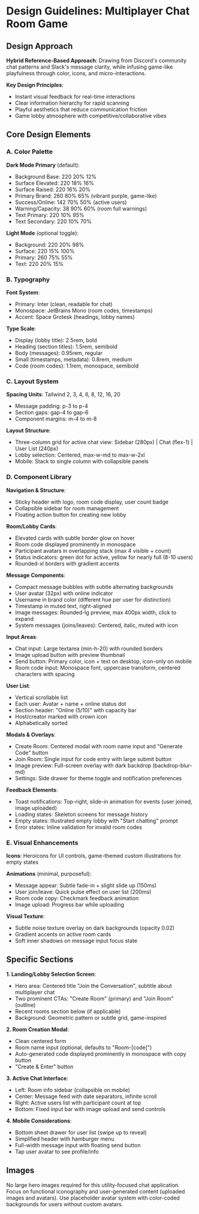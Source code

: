 # Design Guidelines: Multiplayer Chat Room Game

## Design Approach

**Hybrid Reference-Based Approach**: Drawing from Discord's community chat patterns and Slack's message clarity, while infusing game-like playfulness through color, icons, and micro-interactions.

**Key Design Principles**:
- Instant visual feedback for real-time interactions
- Clear information hierarchy for rapid scanning
- Playful aesthetics that reduce communication friction
- Game lobby atmosphere with competitive/collaborative vibes

## Core Design Elements

### A. Color Palette

**Dark Mode Primary** (default):
- Background Base: 220 20% 12%
- Surface Elevated: 220 18% 16%
- Surface Raised: 220 16% 20%
- Primary Brand: 260 80% 65% (vibrant purple, game-like)
- Success/Online: 142 70% 50% (active users)
- Warning/Capacity: 38 90% 60% (room full warnings)
- Text Primary: 220 10% 95%
- Text Secondary: 220 10% 70%

**Light Mode** (optional toggle):
- Background: 220 20% 98%
- Surface: 220 15% 100%
- Primary: 260 75% 55%
- Text: 220 20% 15%

### B. Typography

**Font System**: 
- Primary: Inter (clean, readable for chat)
- Monospace: JetBrains Mono (room codes, timestamps)
- Accent: Space Grotesk (headings, lobby names)

**Type Scale**:
- Display (lobby title): 2.5rem, bold
- Heading (section titles): 1.5rem, semibold
- Body (messages): 0.95rem, regular
- Small (timestamps, metadata): 0.8rem, medium
- Code (room codes): 1.1rem, monospace, semibold

### C. Layout System

**Spacing Units**: Tailwind 2, 3, 4, 6, 8, 12, 16, 20
- Message padding: p-3 to p-4
- Section gaps: gap-4 to gap-6
- Component margins: m-4 to m-8

**Layout Structure**:
- Three-column grid for active chat view: Sidebar (280px) | Chat (flex-1) | User List (240px)
- Lobby selection: Centered, max-w-md to max-w-2xl
- Mobile: Stack to single column with collapsible panels

### D. Component Library

**Navigation & Structure**:
- Sticky header with logo, room code display, user count badge
- Collapsible sidebar for room management
- Floating action button for creating new lobby

**Room/Lobby Cards**:
- Elevated cards with subtle border glow on hover
- Room code displayed prominently in monospace
- Participant avatars in overlapping stack (max 4 visible + count)
- Status indicators: green dot for active, yellow for nearly full (8-10 users)
- Rounded-xl borders with gradient accents

**Message Components**:
- Compact message bubbles with subtle alternating backgrounds
- User avatar (32px) with online indicator
- Username in brand color (different hue per user for distinction)
- Timestamp in muted text, right-aligned
- Image messages: Rounded-lg preview, max 400px width, click to expand
- System messages (joins/leaves): Centered, italic, muted with icon

**Input Areas**:
- Chat input: Large textarea (min-h-20) with rounded borders
- Image upload button with preview thumbnail
- Send button: Primary color, icon + text on desktop, icon-only on mobile
- Room code input: Monospace font, uppercase transform, centered characters with spacing

**User List**:
- Vertical scrollable list
- Each user: Avatar + name + online status dot
- Section header: "Online (5/10)" with capacity bar
- Host/creator marked with crown icon
- Alphabetically sorted

**Modals & Overlays**:
- Create Room: Centered modal with room name input and "Generate Code" button
- Join Room: Single input for code entry with large submit button
- Image preview: Full-screen overlay with dark backdrop (backdrop-blur-md)
- Settings: Side drawer for theme toggle and notification preferences

**Feedback Elements**:
- Toast notifications: Top-right, slide-in animation for events (user joined, image uploaded)
- Loading states: Skeleton screens for message history
- Empty states: Illustrated empty lobby with "Start chatting" prompt
- Error states: Inline validation for invalid room codes

### E. Visual Enhancements

**Icons**: Heroicons for UI controls, game-themed custom illustrations for empty states

**Animations** (minimal, purposeful):
- Message appear: Subtle fade-in + slight slide up (150ms)
- User join/leave: Quick pulse effect on user list (200ms)
- Room code copy: Checkmark feedback animation
- Image upload: Progress bar while uploading

**Visual Texture**:
- Subtle noise texture overlay on dark backgrounds (opacity 0.02)
- Gradient accents on active room cards
- Soft inner shadows on message input focus state

## Specific Sections

**1. Landing/Lobby Selection Screen**:
- Hero area: Centered title "Join the Conversation", subtitle about multiplayer chat
- Two prominent CTAs: "Create Room" (primary) and "Join Room" (outline)
- Recent rooms section below (if applicable)
- Background: Geometric pattern or subtle grid, game-inspired

**2. Room Creation Modal**:
- Clean centered form
- Room name input (optional, defaults to "Room-[code]")
- Auto-generated code displayed prominently in monospace with copy button
- "Create & Enter" button

**3. Active Chat Interface**:
- Left: Room info sidebar (collapsible on mobile)
- Center: Message feed with date separators, infinite scroll
- Right: Active users list with participant count at top
- Bottom: Fixed input bar with image upload and send controls

**4. Mobile Considerations**:
- Bottom sheet drawer for user list (swipe up to reveal)
- Simplified header with hamburger menu
- Full-width message input with floating send button
- Tap user avatar to see profile/info

## Images

No large hero images required for this utility-focused chat application. Focus on functional iconography and user-generated content (uploaded images and avatars). Use placeholder avatar system with color-coded backgrounds for users without custom avatars.